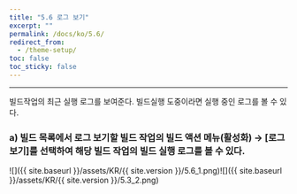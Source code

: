 ```yaml
---
title: "5.6 로그 보기"
excerpt: ""
permalink: /docs/ko/5.6/
redirect_from:
  - /theme-setup/
toc: false
toc_sticky: false
---
```


---
빌드작업의 최근 실행 로그를 보여준다. 빌드실행 도중이라면 실행 중인 로그를 볼 수 있다.

### a\) 빌드 목록에서 로그 보기할 빌드 작업의 빌드 액션 메뉴\(활성화\) → [로그 보기]를 선택하여 해당 빌드 작업의 빌드 실행 로그를 볼 수 있다.
![]({{ site.baseurl }}/assets/KR/{{ site.version }}/5.6_1.png)![]({{ site.baseurl }}/assets/KR/{{ site.version }}/5.3_2.png)
